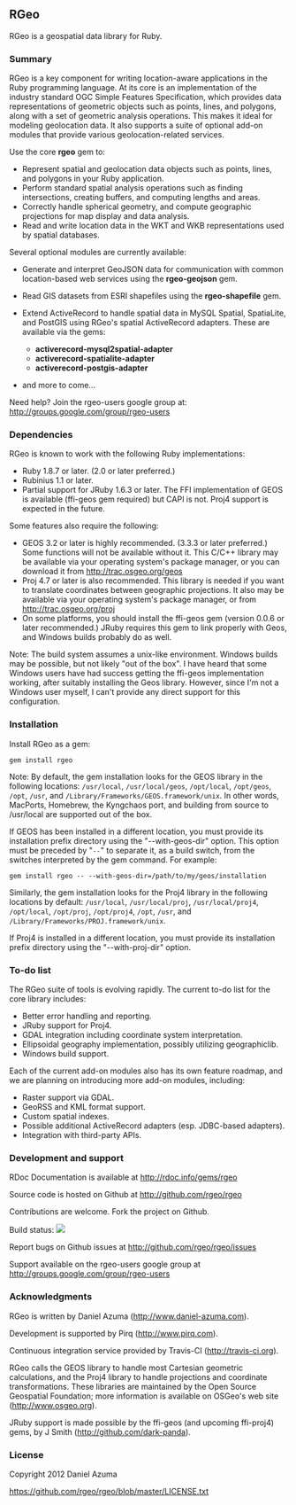 ## RGeo

RGeo is a geospatial data library for Ruby.

### Summary

RGeo is a key component for writing location-aware applications in the Ruby
programming language. At its core is an implementation of the industry
standard OGC Simple Features Specification, which provides data
representations of geometric objects such as points, lines, and polygons,
along with a set of geometric analysis operations. This makes it ideal for
modeling geolocation data. It also supports a suite of optional add-on modules
that provide various geolocation-related services.

Use the core **rgeo** gem to:

*   Represent spatial and geolocation data objects such as points, lines, and
    polygons in your Ruby application.
*   Perform standard spatial analysis operations such as finding
    intersections, creating buffers, and computing lengths and areas.
*   Correctly handle spherical geometry, and compute geographic projections
    for map display and data analysis.
*   Read and write location data in the WKT and WKB representations used by
    spatial databases.


Several optional modules are currently available:

*   Generate and interpret GeoJSON data for communication with common
    location-based web services using the **rgeo-geojson** gem.
*   Read GIS datasets from ESRI shapefiles using the **rgeo-shapefile** gem.
*   Extend ActiveRecord to handle spatial data in MySQL Spatial, SpatiaLite,
    and PostGIS using RGeo's spatial ActiveRecord adapters. These are
    available via the gems:
    *   **activerecord-mysql2spatial-adapter**
    *   **activerecord-spatialite-adapter**
    *   **activerecord-postgis-adapter**

*   and more to come...


Need help? Join the rgeo-users google group at:
http://groups.google.com/group/rgeo-users

### Dependencies

RGeo is known to work with the following Ruby implementations:

*   Ruby 1.8.7 or later. (2.0 or later preferred.)
*   Rubinius 1.1 or later.
*   Partial support for JRuby 1.6.3 or later. The FFI implementation of GEOS
    is available (ffi-geos gem required) but CAPI is not. Proj4 support is
    expected in the future.


Some features also require the following:

*   GEOS 3.2 or later is highly recommended. (3.3.3 or later preferred.) Some
    functions will not be available without it. This C/C++ library may be
    available via your operating system's package manager, or you can download
    it from http://trac.osgeo.org/geos
*   Proj 4.7 or later is also recommended. This library is needed if you want
    to translate coordinates between geographic projections. It also may be
    available via your operating system's package manager, or from
    http://trac.osgeo.org/proj
*   On some platforms, you should install the ffi-geos gem (version 0.0.6 or
    later recommended.) JRuby requires this gem to link properly with Geos,
    and Windows builds probably do as well.


Note: The build system assumes a unix-like environment. Windows builds may be
possible, but not likely "out of the box". I have heard that some Windows
users have had success getting the ffi-geos implementation working, after
suitably installing the Geos library. However, since I'm not a Windows user
myself, I can't provide any direct support for this configuration.

### Installation

Install RGeo as a gem:

    gem install rgeo

Note: By default, the gem installation looks for the GEOS library in the
following locations: `/usr/local`, `/usr/local/geos`, `/opt/local`,
`/opt/geos`, `/opt`, `/usr`, and `/Library/Frameworks/GEOS.framework/unix`. In
other words, MacPorts, Homebrew, the Kyngchaos port, and building from source
to /usr/local are supported out of the box.

If GEOS has been installed in a different location, you must provide its
installation prefix directory using the "--with-geos-dir" option. This option
must be preceded by "`--`" to separate it, as a build switch, from the
switches interpreted by the gem command. For example:

    gem install rgeo -- --with-geos-dir=/path/to/my/geos/installation

Similarly, the gem installation looks for the Proj4 library in the following
locations by default: `/usr/local`, `/usr/local/proj`, `/usr/local/proj4`,
`/opt/local`, `/opt/proj`, `/opt/proj4`, `/opt`, `/usr`, and
`/Library/Frameworks/PROJ.framework/unix`.

If Proj4 is installed in a different location, you must provide its
installation prefix directory using the "--with-proj-dir" option.

### To-do list

The RGeo suite of tools is evolving rapidly. The current to-do list for the
core library includes:

*   Better error handling and reporting.
*   JRuby support for Proj4.
*   GDAL integration including coordinate system interpretation.
*   Ellipsoidal geography implementation, possibly utilizing geographiclib.
*   Windows build support.


Each of the current add-on modules also has its own feature roadmap, and we
are planning on introducing more add-on modules, including:

*   Raster support via GDAL.
*   GeoRSS and KML format support.
*   Custom spatial indexes.
*   Possible additional ActiveRecord adapters (esp. JDBC-based adapters).
*   Integration with third-party APIs.


### Development and support

RDoc Documentation is available at http://rdoc.info/gems/rgeo

Source code is hosted on Github at http://github.com/rgeo/rgeo

Contributions are welcome. Fork the project on Github.

Build status: [<img src="https://secure.travis-ci.org/rgeo/rgeo.png"
/>](http://travis-ci.org/rgeo/rgeo)

Report bugs on Github issues at http://github.com/rgeo/rgeo/issues

Support available on the rgeo-users google group at
http://groups.google.com/group/rgeo-users

### Acknowledgments

RGeo is written by Daniel Azuma (http://www.daniel-azuma.com).

Development is supported by Pirq (http://www.pirq.com).

Continuous integration service provided by Travis-CI (http://travis-ci.org).

RGeo calls the GEOS library to handle most Cartesian geometric calculations,
and the Proj4 library to handle projections and coordinate transformations.
These libraries are maintained by the Open Source Geospatial Foundation; more
information is available on OSGeo's web site (http://www.osgeo.org).

JRuby support is made possible by the ffi-geos (and upcoming ffi-proj4) gems,
by J Smith (http://github.com/dark-panda).

### License

Copyright 2012 Daniel Azuma

https://github.com/rgeo/rgeo/blob/master/LICENSE.txt
